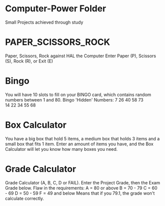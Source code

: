 # Computer-Power Folder
Small Projects achieved through study

# PAPER_SCISSORS_ROCK
Paper, Scissors, Rock against HAL the Computer
Enter Paper (P), Scissors (S), Rock (R), or Exit (E)

# Bingo
You will have 10 slots to fill on your BINGO card, which contains random numbers between 1 and 80.
Bingo 'Hidden' Numbers:
   7  26  40  58  73  
  14  22  34  55  68

# Box Calculator
You have a big box that hold 5 items, a medium box that holds 3 items and a small box that fits 1 item.
Enter an amount of items you have, and the Box Calculator will let you know how many boxes you need.

# Grade Calculator
Grade Calculator (A, B, C, D or FAIL). Enter the Project Grade, then the Exam Grade below.
Flaw in the requirements:
   A = 80 or above
   B = 70 - 79
   C = 60 - 69
   D = 50 - 59
   F = 49 and below
Means that if you 79.1, the grade won't calculate correctly.
